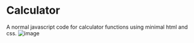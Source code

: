 # Calculator
A normal javascript code for calculator functions using minimal html and css.
![image](https://github.com/user-attachments/assets/bd15e5e3-8a85-451b-b095-421f6cde6536)
